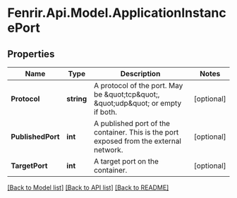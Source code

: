 # Fenrir.Api.Model.ApplicationInstancePort

## Properties

Name | Type | Description | Notes
------------ | ------------- | ------------- | -------------
**Protocol** | **string** | A protocol of the port. May be \&quot;tcp\&quot;, \&quot;udp\&quot; or empty if both. | [optional] 
**PublishedPort** | **int** | A published port of the container. This is the port exposed from the external network. | [optional] 
**TargetPort** | **int** | A target port on the container. | [optional] 

[[Back to Model list]](../README.md#documentation-for-models) [[Back to API list]](../README.md#documentation-for-api-endpoints) [[Back to README]](../README.md)

